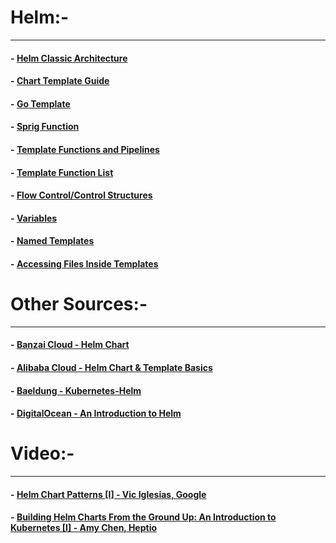 # Helm:-
-----------------

#### - [Helm Classic Architecture](https://github.com/helm/helm-classic/blob/master/docs/architecture.md)
#### - [Chart Template Guide](https://helm.sh/docs/chart_template_guide/)
#### - [Go Template](https://golang.org/pkg/text/template/)
#### - [Sprig Function](https://github.com/Masterminds/sprig)
#### - [Template Functions and Pipelines](https://helm.sh/docs/chart_template_guide/functions_and_pipelines/)
#### - [Template Function List](https://helm.sh/docs/chart_template_guide/function_list/)
#### - [Flow Control/Control Structures](https://helm.sh/docs/chart_template_guide/control_structures/)
#### - [Variables](https://helm.sh/docs/chart_template_guide/variables/)
#### - [Named Templates](https://helm.sh/docs/chart_template_guide/named_templates/)
#### - [Accessing Files Inside Templates](https://helm.sh/docs/chart_template_guide/accessing_files/)

# Other Sources:-
-----------------

#### - [Banzai Cloud - Helm Chart](https://banzaicloud.com/blog/creating-helm-charts/)

#### - [Alibaba Cloud - Helm Chart & Template Basics](https://www.alibabacloud.com/blog/helm-charts-and-template-basics---part-2_595490)

#### - [Baeldung - Kubernetes-Helm](https://www.baeldung.com/kubernetes-helm)

#### - [DigitalOcean - An Introduction to Helm](https://www.digitalocean.com/community/tutorials/an-introduction-to-helm-the-package-manager-for-kubernetes) 
# Video:-
-----------------

#### - [Helm Chart Patterns [I] - Vic Iglesias, Google](https://www.youtube.com/watch?v=WugC_mbbiWU)
#### - [Building Helm Charts From the Ground Up: An Introduction to Kubernetes [I] - Amy Chen, Heptio](https://www.youtube.com/watch?v=vQX5nokoqrQ&t=)
